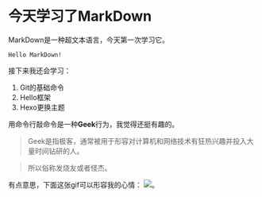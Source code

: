 # 今天学习了MarkDown

MarkDown是一种超文本语言，今天第一次学习它。

`Hello MarkDown! `

接下来我还会学习：

1. Git的基础命令
2. Hello框架
3. Hexo更换主题

用命令行敲命令是一种**Geek**行为，我觉得还挺有趣的。

>Geek是指极客，通常被用于形容对计算机和网络技术有狂热兴趣并投入大量时间钻研的人。

>所以俗称发烧友或者怪杰。

有点意思，下面这张gif可以形容我的心情：
![](https://qgt-style.oss-cn-hangzhou.aliyuncs.com/newcoursep4/g1/g1-2-2/tenor.gif)。

